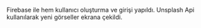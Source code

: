 Firebase ile hem kullanıcı oluşturma ve girişi yapıldı. Unsplash Api kullanılarak yeni görseller ekrana çekildi.
